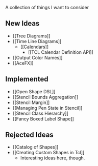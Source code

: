 A collection of things I want to consider

## New Ideas

- [[Tree Diagrams]]
- [[Time Line Diagrams]]
    - [[Calendars]]
        - [[TCL Calendar Definition API]]
- [[Output Color Names]]
- [[AceFX]]

## Implemented

- [[Open Shape DSL]]
- [[Stencil Bounds Aggregation]]
- [[Stencil Margin]]
- [[Managing Pen State in Stencil]]
- [[Stencil Class Hierarchy]]
- [[Fancy Boxed Label Shape]]

## Rejected Ideas

- [[Catalog of Shapes]]
- [[Creating Custom Shapes in Tcl]]
    - Interesting ideas here, though.

